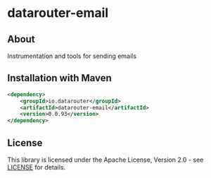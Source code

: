 # datarouter-email
## About
Instrumentation and tools for sending emails

## Installation with Maven

```xml
<dependency>
	<groupId>io.datarouter</groupId>
	<artifactId>datarouter-email</artifactId>
	<version>0.0.93</version>
</dependency>
```

## License

This library is licensed under the Apache License, Version 2.0 - see [LICENSE](../LICENSE) for details.

